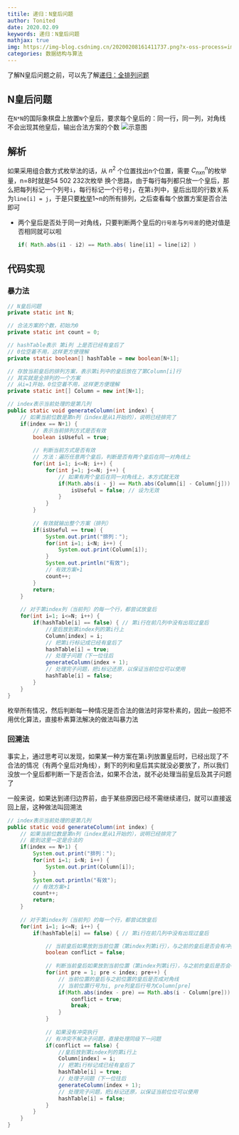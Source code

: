 ```yaml
---
titile: 递归：N皇后问题
author: Tonited
date: 2020.02.09
keywords: 递归：N皇后问题
mathjax: true
img: https://img-blog.csdnimg.cn/20200208161411737.png?x-oss-process=image/watermark,type_ZmFuZ3poZW5naGVpdGk,shadow_10,text_aHR0cHM6Ly9ibG9nLmNzZG4ubmV0L3dlaXhpbl80MzU1MzY5NA==,size_16,color_FFFFFF,t_70
categories: 数据结构与算法
---
```


了解N皇后问题之前，可以先了解[递归：全排列问题](https://tonited.gitee.io/blog/2020/02/08/di-gui-quan-pai-lie-wen-ti/)

## N皇后问题
在`N*N`的国际象棋盘上放置`N`个皇后，要求每个皇后的：同一行，同一列，对角线不会出现其他皇后，输出合法方案的个数
![示意图](https://img-blog.csdnimg.cn/20200208161411737.png?x-oss-process=image/watermark,type_ZmFuZ3poZW5naGVpdGk,shadow_10,text_aHR0cHM6Ly9ibG9nLmNzZG4ubmV0L3dlaXhpbl80MzU1MzY5NA==,size_16,color_FFFFFF,t_70)

## 解析
如果采用组合数方式枚举法的话，从 $n^2$ 个位置找出n个位置，需要 $C^n_{nxn}$的枚举量，n=8时就是54 502 232次枚举
换个思路，由于每行每列都只放一个皇后，那么把每列标记一个列号`i`，每行标记一个行号`j`，在第`i`列中，皇后出现的行数关系为`line[i] = j`，于是只要[枚举](https://blog.csdn.net/weixin_43553694/article/details/104223331)1~n的所有排列，之后查看每个放置方案是否合法即可

- 两个皇后是否处于同一对角线，只要判断两个皇后的`行号差`与`列号差`的绝对值是否相同就可以啦
	```java
	if( Math.abs(i1 - i2) == Math.abs( line[i1] = line[i2] )
	```



## 代码实现

### 暴力法

```java
// N皇后问题
private static int N;

// 合法方案的个数，初始为0
private static int count = 0;

// hashTable表示 第i列 上是否已经有皇后了
// 0位空着不用，这样更方便理解
private static boolean[] hashTable = new boolean[N+1];

// 存放当前皇后的排列方案，表示第i列中的皇后放在了第Column[i]行
// 其实就是全排列的一个方案
// 从i=1开始，0位空着不用，这样更方便理解
private static int[] Column = new int[N+1];

// index表示当前处理的是第几列
public static void generateColumn(int index) {
	// 如果当前位数是第n列（index是从1开始的），说明已经排完了
	if(index == N+1) { 
		// 表示当前排列方式是否有效
		boolean isUseful = true;
		
		// 判断当前方式是否有效
		// 方法：遍历任意两个皇后，判断是否有两个皇后在同一对角线上
		for(int i=1; i<=N; i++) {
			for(int j=1; j<=N; j++) {
				// 如果有两个皇后在同一对角线上，本方式就无效
				if(Math.abs(i - j) == Math.abs(Column[i] - Column[j])) {
					isUseful = false; // 设为无效
				}
			}
		}
		
		// 有效就输出整个方案（排列）
		if(isUseful == true) {
			System.out.print("排列：");
			for(int i=1; i<N; i++) {
				System.out.print(Column[i]);
			}
			System.out.println("有效");
			// 有效方案+1
			count++;
		}
		return;
	}
	
	// 对于第index列（当前列）的每一个行，都尝试放皇后
	for(int i=1; i<=N; i++) {
		if(hashTable[i] == false) { // 第i行在前几列中没有出现过皇后
			//皇后放到第index列的第i行上
			Column[index] = i; 
			// 把第i行标记成已经有皇后了
			hashTable[i] = true; 
			// 处理子问题（下一位往后
			generateColumn(index + 1); 
			// 处理完子问题，把i标记还原，以保证当前位位可以使用
			hashTable[i] = false; 
		}
	}
}
```





枚举所有情况，然后判断每一种情况是否合法的做法时非常朴素的，因此一般把不用优化算法，直接朴素算法解决的做法叫暴力法



### 回溯法 

事实上，通过思考可以发现，如果某一种方案在第`i`列放置皇后时，已经出现了不合法的情况（有两个皇后对角线），剩下的列和皇后其实就没必要放了，所以我们没放一个皇后都判断一下是否合法，如果不合法，就不必处理当前皇后及其子问题了

一般来说，如果达到递归边界前，由于某些原因已经不需继续递归，就可以直接返回上层，这种做法叫回溯法



```java
// index表示当前处理的是第几列
public static void generateColumn(int index) {
	// 如果当前位数是第n列（index是从1开始的），说明已经排完了
	// 能到这里一定是合法的
	if(index == N+1) { 
		System.out.print("排列：");
		for(int i=1; i<N; i++) {
			System.out.print(Column[i]);
		}
		System.out.println("有效");
		// 有效方案+1
		count++;
		return;
	}
	
	// 对于第index列（当前列）的每一个行，都尝试放皇后
	for(int i=1; i<=N; i++) {
		if(hashTable[i] == false) { // 第i行在前几列中没有出现过皇后

			// 当前皇后如果放到当前位置（第index列第i行），与之前的皇后是否会有冲突（对角线）
			boolean conflict = false;
			
			// 判断当前皇后如果放到当前位置（第index列第i行），与之前的皇后是否会有冲突（对角线）
			for(int pre = 1; pre < index; pre++) {
				// 当前位置的皇后与之前位置的皇后是否成对角线
				// 当前位置行号为i, pre列皇后行号为Column[pre]
				if(Math.abs(index - pre) == Math.abs(i - Column[pre])) {
					conflict = true;
					break;
				}
			}
			
			// 如果没有冲突执行
			// 有冲突不解决子问题，直接处理同级下一问题
			if(conflict == false) {
				//皇后放到第index列的第i行上
				Column[index] = i; 
				// 把第i行标记成已经有皇后了
				hashTable[i] = true; 
				// 处理子问题（下一位往后
				generateColumn(index + 1); 
				// 处理完子问题，把i标记还原，以保证当前位位可以使用
				hashTable[i] = false; 
			}
		}
	}
}
```

